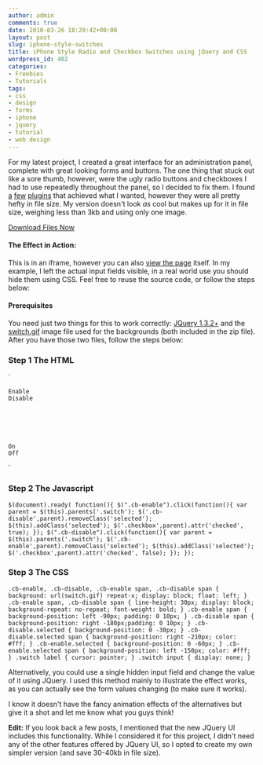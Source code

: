 ```yaml
---
author: admin
comments: true
date: 2010-03-26 18:29:42+00:00
layout: post
slug: iphone-style-switches
title: iPhone Style Radio and Checkbox Switches using jQuery and CSS
wordpress_id: 402
categories:
- Freebies
- Tutorials
tags:
- css
- design
- forms
- iphone
- jquery
- tutorial
- web design
---
```


For my latest project, I created a great interface for an administration panel, complete with great looking forms and buttons.  The one thing that stuck out like a sore thumb, however, were the ugly radio buttons and checkboxes I had to use repeatedly throughout the panel, so I decided to fix them.<!-- more -->  I found [a](http://blog.pengoworks.com/index.cfm/2009/9/3/Create-iPhonestyle-buttons-with-the-iButton-jQuery-Plugin) [few](http://tdreyno.github.com/iphone-style-checkboxes/) [plugins](http://awardwinningfjords.com/2009/06/16/iphone-style-checkboxes.html) that achieved what I wanted, however they were all pretty hefty in file size.  My version doesn't look _as_ cool but makes up for it in file size, weighing less than 3kb and using only one image.



[Download Files Now](http://devgrow.com/wp-content/uploads/2010/03/iphone-style-switches.zip)





#### The Effect in Action:




This is in an iframe, however you can also [view the page](http://devgrow.com/examples/switch.html) itself.  In my example, I left the actual input fields visible, in a real world use you should hide them using CSS.  Feel free to reuse the source code, or follow the steps below:



#### Prerequisites


You need just two things for this to work correctly: [JQuery 1.3.2+](http://jquery.com/) and the [switch.gif](http://devgrow.com/wp-content/uploads/2010/03/switch.gif) image file used for the backgrounds (both included in the zip file).  After you have those two files, follow the steps below:



### Step 1 The HTML


`



	
	
	Enable
	Disable






	On
	Off
	



`



### Step 2 The Javascript


`
$(document).ready( function(){
	$(".cb-enable").click(function(){
		var parent = $(this).parents('.switch');
		$('.cb-disable',parent).removeClass('selected');
		$(this).addClass('selected');
		$('.checkbox',parent).attr('checked', true);
	});
	$(".cb-disable").click(function(){
		var parent = $(this).parents('.switch');
		$('.cb-enable',parent).removeClass('selected');
		$(this).addClass('selected');
		$('.checkbox',parent).attr('checked', false);
	});
});
`



### Step 3 The CSS


`
	.cb-enable, .cb-disable, .cb-enable span, .cb-disable span { background: url(switch.gif) repeat-x; display: block; float: left; }
	.cb-enable span, .cb-disable span { line-height: 30px; display: block; background-repeat: no-repeat; font-weight: bold; }
	.cb-enable span { background-position: left -90px; padding: 0 10px; }
	.cb-disable span { background-position: right -180px;padding: 0 10px; }
	.cb-disable.selected { background-position: 0 -30px; }
	.cb-disable.selected span { background-position: right -210px; color: #fff; }
	.cb-enable.selected { background-position: 0 -60px; }
	.cb-enable.selected span { background-position: left -150px; color: #fff; }
	.switch label { cursor: pointer; }
	.switch input { display: none; }
`

Alternatively, you could use a single hidden input field and change the value of it using JQuery.  I used this method mainly to illustrate the effect works, as you can actually see the form values changing (to make sure it works).

I know it doesn't have the fancy animation effects of the alternatives but give it a shot and let me know what you guys think!

**Edit:** If you look back a few posts, I mentioned that the new JQuery UI includes this functionality.  While I considered it for this project, I didn't need any of the other features offered by JQuery UI, so I opted to create my own simpler version (and save 30-40kb in file size).
